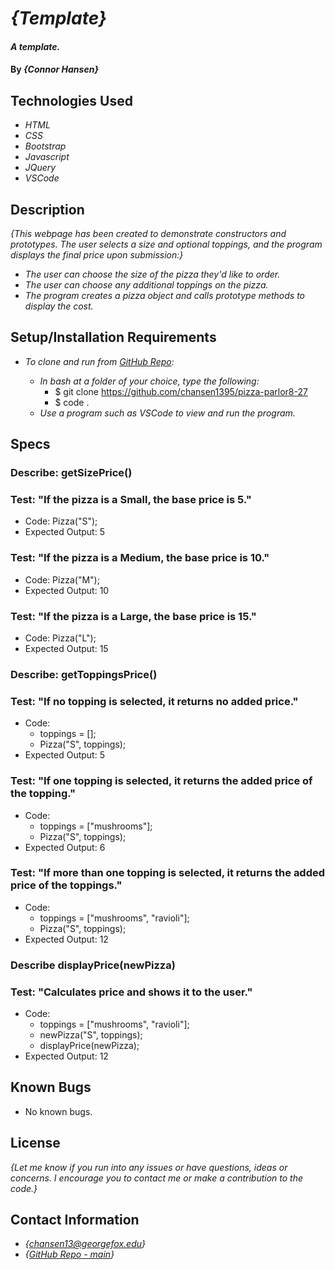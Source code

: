 # _{Template}_

#### _A template._

#### By _**{Connor Hansen}**_

## Technologies Used

- _HTML_
- _CSS_
- _Bootstrap_
- _Javascript_
- _JQuery_
- _VSCode_

## Description

_{This webpage has been created to demonstrate constructors and prototypes. The user selects a size and optional toppings, and the program displays the final price upon submission:}_
- _The user can choose the size of the pizza they'd like to order._
- _The user can choose any additional toppings on the pizza._
- _The program creates a pizza object and calls prototype methods to display the cost._

<!-- #### Additional Objectives -->


## Setup/Installation Requirements

- _To clone and run from [GitHub Repo](https://github.com/chansen1395/pizza-parlor8-27):_

  - _In bash at a folder of your choice, type the following:_
    - $ git clone https://github.com/chansen1395/pizza-parlor8-27
    - $ code .
  - _Use a program such as VSCode to view and run the program._

<!-- - _Alternatively, see links below to open the [Active gh-pages link](https://chansen1395.github.io/pizza-parlor8-27/)_ -->

## Specs

### Describe: getSizePrice()

### Test: "If the pizza is a Small, the base price is 5."
- Code: Pizza("S");
- Expected Output: 5

### Test: "If the pizza is a Medium, the base price is 10."
- Code: Pizza("M");
- Expected Output: 10

### Test: "If the pizza is a Large, the base price is 15."
- Code: Pizza("L");
- Expected Output: 15


### Describe: getToppingsPrice()

### Test: "If no topping is selected, it returns no added price."
- Code:
    * toppings = [];
    * Pizza("S", toppings);
- Expected Output: 5

### Test: "If one topping is selected, it returns the added price of the topping."
- Code:
    * toppings = ["mushrooms"];
    * Pizza("S", toppings);
- Expected Output: 6

### Test: "If more than one topping is selected, it returns the added price of the toppings."
- Code:
    * toppings = ["mushrooms", "ravioli"];
    * Pizza("S", toppings);
- Expected Output: 12

### Describe displayPrice(newPizza)

### Test: "Calculates price and shows it to the user."
- Code: 
    * toppings = ["mushrooms", "ravioli"];
    * newPizza("S", toppings);
    * displayPrice(newPizza);
- Expected Output: 12


## Known Bugs

- No known bugs.

## License

_{Let me know if you run into any issues or have questions, ideas or concerns. I encourage you to contact me or make a contribution to the code.}_

## Contact Information

- _{<chansen13@georgefox.edu>}_
- _{[GitHub Repo - main](https://github.com/chansen1395/pizza-parlor8-27)}_
<!-- - _{[Active gh-pages link](https://chansen1395.github.io/pizza-parlor8-27/)}_ -->